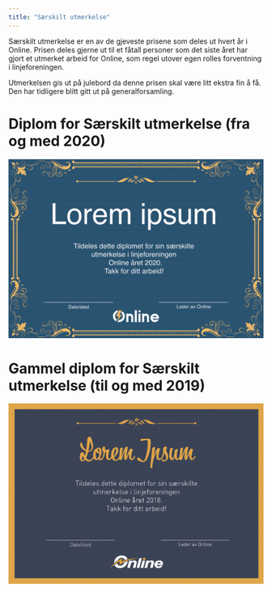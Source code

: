 ```yaml
---
title: "Særskilt utmerkelse"
---
```


Særskilt utmerkelse er en av de gjeveste prisene som deles ut hvert år i Online. Prisen deles gjerne ut til et fåtall personer som det siste året har gjort et utmerket arbeid for Online, som regel utover egen rolles forventning i linjeforeningen.

Utmerkelsen gis ut på julebord da denne prisen skal være litt ekstra fin å få. Den har tidligere blitt gitt ut på generalforsamling.


Diplom for Særskilt utmerkelse (fra og med 2020)
================================================

![Diplom for særskilt utmerkelse](../../../assets/images/nysaerskiltutmerkelse.png)

Gammel diplom for Særskilt utmerkelse (til og med 2019)
=======================================================

![Gammel diplom for særskilt utmerkelse](../../../assets/images/gammelsaerskiltutmerkelse.png)
